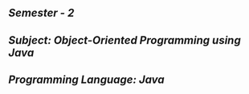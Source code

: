 <i><h2>Semester - 2</h2>
<h2>Subject: Object-Oriented Programming using Java</h2>
<h2>Programming Language: Java</h2></i>
